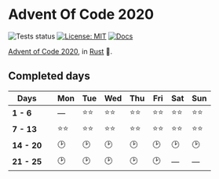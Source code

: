 # Advent Of Code 2020

![Tests status](https://github.com/Srynetix/adventofcode2020/workflows/Tests/badge.svg)
[![License: MIT](https://img.shields.io/badge/License-MIT-green.svg)](https://opensource.org/licenses/MIT)
[![Docs](https://img.shields.io/badge/docs-up--to--date-lightgrey)](https://srynetix.github.io/adventofcode2020/adventofcode2020)

[Advent of Code 2020](https://adventofcode.com/), in [Rust](https://www.rust-lang.org/) :crab:.

## Completed days

|Days||Mon|Tue|Wed|Thu|Fri|Sat|Sun|
|-----|-|---|---|---|---|---|---|---|
|**1 - 6**||&mdash;|:star::star:|:star::star:|:star::star:|:star::star:|:star::star:|:star::star:|
|**7 - 13**||:star::star:|:star::star:|:star::star:|:star::star:|:star::star:|:star::star:|:star::star:|
|**14 - 20**||:clock2:|:clock2:|:clock2:|:clock2:|:clock2:|:clock2:|:clock2:|
|**21 - 25**||:clock2:|:clock2:|:clock2:|:clock2:|:clock2:|&mdash;|&mdash;|